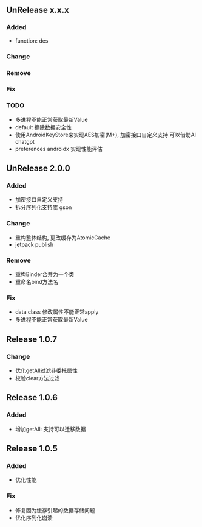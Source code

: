 ## UnRelease x.x.x
### Added
- function: des
### Change
### Remove
### Fix

### TODO
- 多进程不能正常获取最新Value
- default 擦除数据安全性
- 使用AndroidKeyStore来实现AES加密(M+), 加密接口自定义支持  可以借助AI chatgpt
- preferences androidx 实现性能评估

## UnRelease 2.0.0
### Added
- 加密接口自定义支持
- 拆分序列化支持库 gson
### Change
- 重构整体结构, 更改缓存为AtomicCache
- jetpack publish
### Remove
- 重构Binder合并为一个类
- 重命名bind方法名
### Fix
- data class 修改属性不能正常apply
- 多进程不能正常获取最新Value

## Release 1.0.7
### Change
- 优化getAll过滤非委托属性
- 校验clear方法过滤

## Release 1.0.6
### Added
- 增加getAll: 支持可以迁移数据

## Release 1.0.5
### Added
- 优化性能
### Fix
- 修复因为缓存引起的数据存储问题
- 优化序列化崩溃